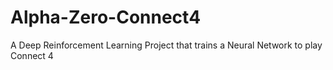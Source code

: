# Alpha-Zero-Connect4
A Deep Reinforcement Learning Project that trains a Neural Network to play Connect 4 
